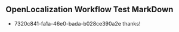 ## OpenLocalization Workflow Test MarkDown
* 7320c841-fa1a-46e0-bada-b028ce390a2e thanks!

<!--HONumber=Aug16_HO1-->


